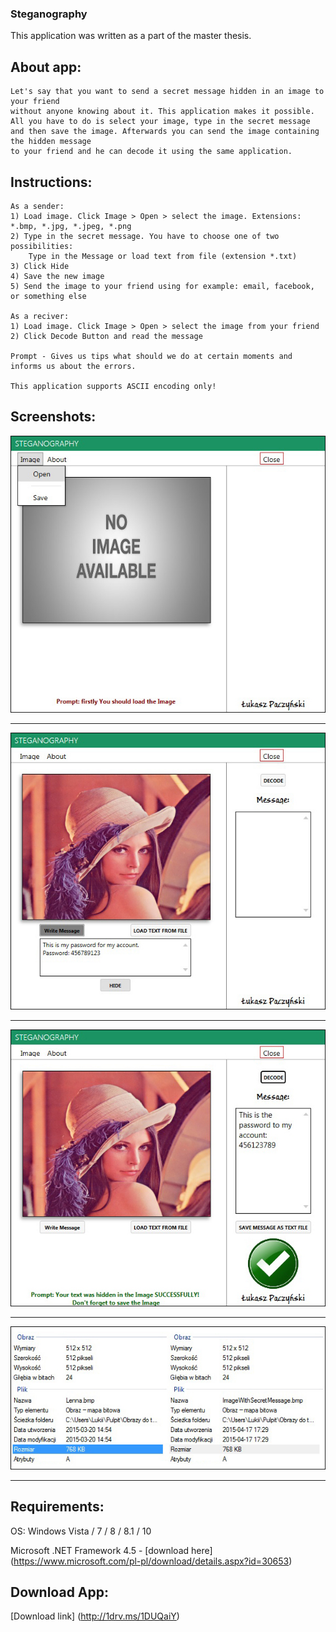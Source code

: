 ### Steganography
This application was written as a part of the master thesis.

## About app:
```
Let's say that you want to send a secret message hidden in an image to your friend 
without anyone knowing about it. This application makes it possible. 
All you have to do is select your image, type in the secret message
and then save the image. Afterwards you can send the image containing the hidden message
to your friend and he can decode it using the same application.
```

## Instructions:
```
As a sender:
1) Load image. Click Image > Open > select the image. Extensions: *.bmp, *.jpg, *.jpeg, *.png
2) Type in the secret message. You have to choose one of two possibilities: 
    Type in the Message or load text from file (extension *.txt)
3) Click Hide
4) Save the new image
5) Send the image to your friend using for example: email, facebook, or something else

As a reciver:
1) Load image. Click Image > Open > select the image from your friend
2) Click Decode Button and read the message

Prompt - Gives us tips what should we do at certain moments and informs us about the errors.

This application supports ASCII encoding only!
```
## Screenshots:

![Image](Screenshots/1.jpg)

----
![Image](Screenshots/2.jpg)

----
![Image](Screenshots/3.jpg)

----
![Image](Screenshots/4.jpg)

----

## Requirements:

OS: Windows Vista / 7 / 8 / 8.1 / 10

Microsoft .NET Framework 4.5 - [download here] (https://www.microsoft.com/pl-pl/download/details.aspx?id=30653)

## Download App:
[Download link] (http://1drv.ms/1DUQaiY)

